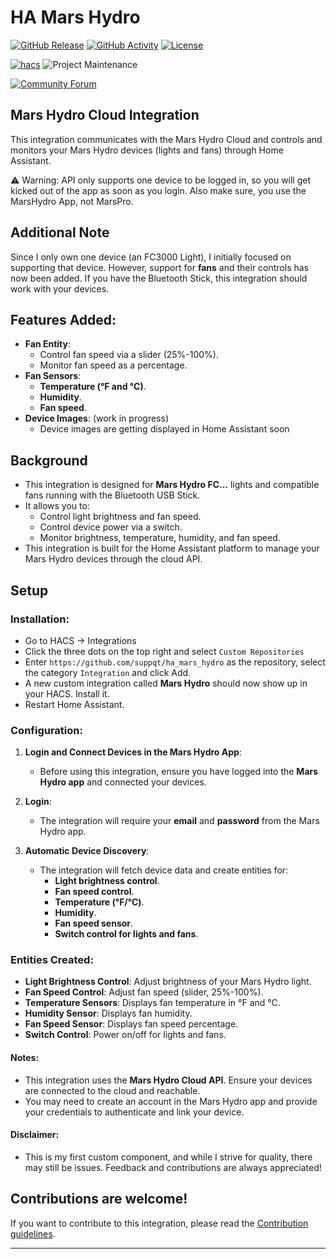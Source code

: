 # HA Mars Hydro

[![GitHub Release][releases-shield]][releases]
[![GitHub Activity][commits-shield]][commits]
[![License][license-shield]](LICENSE)

[![hacs][hacsbadge]][hacs]
![Project Maintenance][maintenance-shield]

[![Community Forum][forum-shield]][forum]

## Mars Hydro Cloud Integration
This integration communicates with the Mars Hydro Cloud and controls and monitors your Mars Hydro devices (lights and fans) through Home Assistant.

⚠️ Warning: API only supports one device to be logged in, so you will get kicked out of the app as soon as you login. Also make sure, you use the MarsHydro App, not MarsPro. 

## Additional Note
Since I only own one device (an FC3000 Light), I initially focused on supporting that device. However, support for **fans** and their controls has now been added. If you have the Bluetooth Stick, this integration should work with your devices.

## Features Added:
- **Fan Entity**:
  - Control fan speed via a slider (25%-100%).
  - Monitor fan speed as a percentage.
- **Fan Sensors**:
  - **Temperature (°F and °C)**.
  - **Humidity**.
  - **Fan speed**.
- **Device Images**: (work in progress)
  - Device images are getting displayed in Home Assistant soon

## Background
- This integration is designed for **Mars Hydro FC...** lights and compatible fans running with the Bluetooth USB Stick.
- It allows you to:
  - Control light brightness and fan speed.
  - Control device power via a switch.
  - Monitor brightness, temperature, humidity, and fan speed.
- This integration is built for the Home Assistant platform to manage your Mars Hydro devices through the cloud API.

## Setup

### Installation:
* Go to HACS -> Integrations
* Click the three dots on the top right and select `Custom Repositories`
* Enter `https://github.com/suppqt/ha_mars_hydro` as the repository, select the category `Integration` and click Add.
* A new custom integration called **Mars Hydro** should now show up in your HACS. Install it.
* Restart Home Assistant.

### Configuration:
1. **Login and Connect Devices in the Mars Hydro App**:
   - Before using this integration, ensure you have logged into the **Mars Hydro app** and connected your devices.

2. **Login**:
   - The integration will require your **email** and **password** from the Mars Hydro app.

3. **Automatic Device Discovery**:
   - The integration will fetch device data and create entities for:
     - **Light brightness control**.
     - **Fan speed control**.
     - **Temperature (°F/°C)**.
     - **Humidity**.
     - **Fan speed sensor**.
     - **Switch control for lights and fans**.

### Entities Created:
- **Light Brightness Control**: Adjust brightness of your Mars Hydro light.
- **Fan Speed Control**: Adjust fan speed (slider, 25%-100%).
- **Temperature Sensors**: Displays fan temperature in °F and °C.
- **Humidity Sensor**: Displays fan humidity.
- **Fan Speed Sensor**: Displays fan speed percentage.
- **Switch Control**: Power on/off for lights and fans.

#### Notes:
- This integration uses the **Mars Hydro Cloud API**. Ensure your devices are connected to the cloud and reachable.
- You may need to create an account in the Mars Hydro app and provide your credentials to authenticate and link your device.

#### Disclaimer:
- This is my first custom component, and while I strive for quality, there may still be issues. Feedback and contributions are always appreciated!

## Contributions are welcome!

If you want to contribute to this integration, please read the [Contribution guidelines](CONTRIBUTING.md).

***

[hacs]: https://github.com/hacs/integration
[hacsbadge]: https://img.shields.io/badge/HACS-Custom-orange.svg?style=for-the-badge
[commits-shield]: https://img.shields.io/github/commit-activity/y/suppqt/ha_mars_hydro.svg?style=for-the-badge
[commits]: https://github.com/suppqt/ha_mars_hydro/commits/main
[forum-shield]: https://img.shields.io/badge/community-forum-brightgreen.svg?style=for-the-badge
[forum]: https://community.home-assistant.io/
[license-shield]: https://img.shields.io/github/license/suppqt/ha_mars_hydro.svg?style=for-the-badge
[maintenance-shield]: https://img.shields.io/badge/maintainer-%20%40suppqt-blue.svg?style=for-the-badge
[releases-shield]: https://img.shields.io/github/release/suppqt/ha_mars_hydro.svg?style=for-the-badge
[releases]: https://github.com/suppqt/ha_mars_hydro/releases
